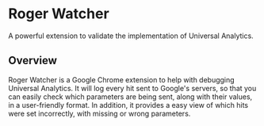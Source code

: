 # Roger Watcher
A powerful extension to validate the implementation of Universal Analytics.

## Overview
Roger Watcher is a Google Chrome extension to help with debugging Universal Analytics. It will log every hit sent to Google's servers, so that you can easily check which parameters are being sent, along with their values, in a user-friendly format. In addition, it provides a easy view of which hits were set incorrectly, with missing or wrong parameters.